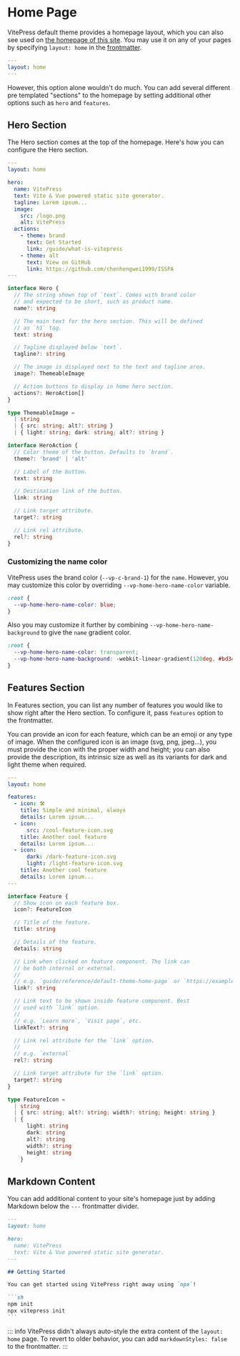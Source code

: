 # Home Page

VitePress default theme provides a homepage layout, which you can also see used on [the homepage of this site](../). You may use it on any of your pages by specifying `layout: home` in the [frontmatter](./frontmatter-config).

```yaml
---
layout: home
---
```

However, this option alone wouldn't do much. You can add several different pre templated "sections" to the homepage by setting additional other options such as `hero` and `features`.

## Hero Section

The Hero section comes at the top of the homepage. Here's how you can configure the Hero section.

```yaml
---
layout: home

hero:
  name: VitePress
  text: Vite & Vue powered static site generator.
  tagline: Lorem ipsum...
  image:
    src: /logo.png
    alt: VitePress
  actions:
    - theme: brand
      text: Get Started
      link: /guide/what-is-vitepress
    - theme: alt
      text: View on GitHub
      link: https://github.com/chenhengwei1999/ISSPA
---
```

```ts
interface Hero {
  // The string shown top of `text`. Comes with brand color
  // and expected to be short, such as product name.
  name?: string

  // The main text for the hero section. This will be defined
  // as `h1` tag.
  text: string

  // Tagline displayed below `text`.
  tagline?: string

  // The image is displayed next to the text and tagline area.
  image?: ThemeableImage

  // Action buttons to display in home hero section.
  actions?: HeroAction[]
}

type ThemeableImage =
  | string
  | { src: string; alt?: string }
  | { light: string; dark: string; alt?: string }

interface HeroAction {
  // Color theme of the button. Defaults to `brand`.
  theme?: 'brand' | 'alt'

  // Label of the button.
  text: string

  // Destination link of the button.
  link: string

  // Link target attribute.
  target?: string

  // Link rel attribute.
  rel?: string
}
```

### Customizing the name color

VitePress uses the brand color (`--vp-c-brand-1`) for the `name`. However, you may customize this color by overriding `--vp-home-hero-name-color` variable.

```css
:root {
  --vp-home-hero-name-color: blue;
}
```

Also you may customize it further by combining `--vp-home-hero-name-background` to give the `name` gradient color.

```css
:root {
  --vp-home-hero-name-color: transparent;
  --vp-home-hero-name-background: -webkit-linear-gradient(120deg, #bd34fe, #41d1ff);
}
```

## Features Section

In Features section, you can list any number of features you would like to show right after the Hero section. To configure it, pass `features` option to the frontmatter.

You can provide an icon for each feature, which can be an emoji or any type of image. When the configured icon is an image (svg, png, jpeg...), you must provide the icon with the proper width and height; you can also provide the description, its intrinsic size as well as its variants for dark and light theme when required.

```yaml
---
layout: home

features:
  - icon: 🛠️
    title: Simple and minimal, always
    details: Lorem ipsum...
  - icon:
      src: /cool-feature-icon.svg
    title: Another cool feature
    details: Lorem ipsum...
  - icon:
      dark: /dark-feature-icon.svg
      light: /light-feature-icon.svg
    title: Another cool feature
    details: Lorem ipsum...
---
```

```ts
interface Feature {
  // Show icon on each feature box.
  icon?: FeatureIcon

  // Title of the feature.
  title: string

  // Details of the feature.
  details: string

  // Link when clicked on feature component. The link can
  // be both internal or external.
  //
  // e.g. `guide/reference/default-theme-home-page` or `https://example.com`
  link?: string

  // Link text to be shown inside feature component. Best
  // used with `link` option.
  //
  // e.g. `Learn more`, `Visit page`, etc.
  linkText?: string

  // Link rel attribute for the `link` option.
  //
  // e.g. `external`
  rel?: string

  // Link target attribute for the `link` option.
  target?: string
}

type FeatureIcon =
  | string
  | { src: string; alt?: string; width?: string; height: string }
  | {
      light: string
      dark: string
      alt?: string
      width?: string
      height: string
    }
```

## Markdown Content

You can add additional content to your site's homepage just by adding Markdown below the `---` frontmatter divider.

````md
---
layout: home

hero:
  name: VitePress
  text: Vite & Vue powered static site generator.
---

## Getting Started

You can get started using VitePress right away using `npx`!

```sh
npm init
npx vitepress init
```
````

::: info
VitePress didn't always auto-style the extra content of the `layout: home` page. To revert to older behavior, you can add `markdownStyles: false` to the frontmatter.
:::
